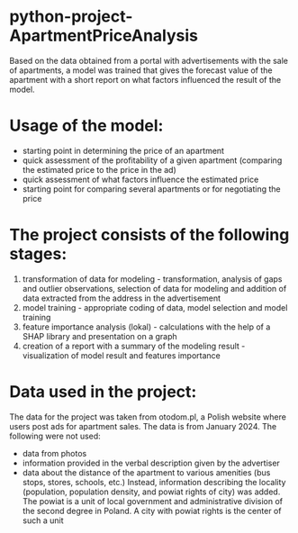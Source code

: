 # python-project-ApartmentPriceAnalysis
Based on the data obtained from a portal with advertisements with the sale of apartments, a model was trained that gives the forecast value of the apartment with a short report on what factors influenced the result of the model.

# Usage of the model:
* starting point in determining the price of an apartment
* quick assessment of the profitability of a given apartment (comparing the estimated price to the price in the ad)
* quick assessment of what factors influence the estimated price
* starting point for comparing several apartments or for negotiating the price

# The project consists of the following stages:
1. transformation of data for modeling - transformation, analysis of gaps and outlier observations, selection of data for modeling and addition of data extracted from the address in the advertisement
2. model training - appropriate coding of data, model selection and model training
3. feature importance analysis (lokal)  - calculations with the help of a SHAP library and presentation on a graph
4. creation of a report with a summary of the modeling result - visualization of model result and features importance

# Data used in the project:
The data for the project was taken from otodom.pl, a Polish website where users post ads for apartment sales.
The data is from January 2024.
The following were not used:
* data from photos 
* information provided in the verbal description given by the advertiser
* data about the distance of the apartment to various amenities (bus stops, stores, schools, etc.)
Instead, information describing the locality (population, population density, and powiat rights of city) was added. The powiat is a unit of local government and administrative division of the second degree in Poland. A city with powiat rights is the center of such a unit
